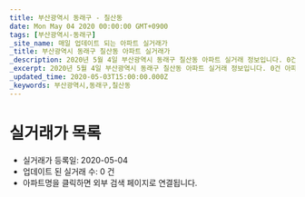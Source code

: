 ```yaml
---
title: 부산광역시 동래구 - 칠산동
date: Mon May 04 2020 00:00:00 GMT+0900
tags: [부산광역시-동래구]
_site_name: 매일 업데이트 되는 아파트 실거래가
_title: 부산광역시 동래구 칠산동 아파트 실거래가
_description: 2020년 5월 4일 부산광역시 동래구 칠산동 아파트 실거래 정보입니다. 0건 아파트 정보가 있습니다.
_excerpt: 2020년 5월 4일 부산광역시 동래구 칠산동 아파트 실거래 정보입니다. 0건 아파트 정보가 있습니다.
_updated_time: 2020-05-03T15:00:00.000Z
_keywords: 부산광역시,동래구,칠산동
---
```






# 실거래가 목록
- 실거래가 등록일: 2020-05-04
- 업데이트 된 실거래 수: 0 건
- 아파트명을 클릭하면 외부 검색 페이지로 연결됩니다.




